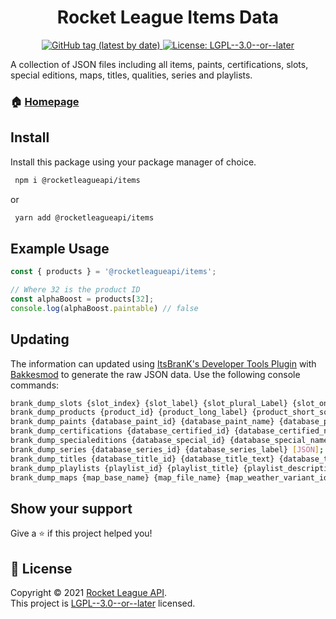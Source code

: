 <h1 align="center">Rocket League Items Data</h1>
<p align="center">
    <a href="https://github.com/rocketleagueapi/items/packages/1108141" target="_blank">
  <img alt="GitHub tag (latest by date)" src="https://img.shields.io/github/v/tag/rocketleagueapi/items?label=Version">
  </a>
  <a href="https://github.com/rocketleagueapi/items/blob/master/LICENSE" target="_blank">
    <img alt="License: LGPL--3.0--or--later" src="https://img.shields.io/github/license/rocketleagueapi/items?color=green" />
  </a>
</p>
A collection of JSON files including all items, paints, certifications, slots, special editions, maps, titles, qualities, series and playlists. 

### 🏠 [Homepage](https://github.com/rocketleagueapi/items)

## Install

Install this package using your package manager of choice.
```sh
 npm i @rocketleagueapi/items
```
or
```sh
 yarn add @rocketleagueapi/items
```

## Example Usage
```js
const { products } = '@rocketleagueapi/items';

// Where 32 is the product ID
const alphaBoost = products[32];
console.log(alphaBoost.paintable) // false
```

## Updating
The information can updated using [ItsBranK's Developer Tools Plugin](https://github.com/ItsBranK/DeveloperTools) with [Bakkesmod](https://bakkesmod.com/) to generate the raw JSON data.  Use the following console commands:

```sh
brank_dump_slots {slot_index} {slot_label} {slot_plural_Label} {slot_online_label} {slot_description} [JSON];
brank_dump_products {product_id} {product_long_label} {product_short_sort_label} {product_bool_currency} {product_bool_blueprint} {product_bool_paintable} {product_quality_id} {slot_index} {product_quality_id} {product_thumbnail_asset} {product_trade_restrictions} [JSON];
brank_dump_paints {database_paint_id} {database_paint_name} {database_paint_label} {database_paint_colors} [JSON];
brank_dump_certifications {database_certified_id} {database_certified_name} {database_certified_label} {database_certified_description} [JSON];
brank_dump_specialeditions {database_special_id} {database_special_name} {database_special_label} [JSON];
brank_dump_series {database_series_id} {database_series_label} [JSON];
brank_dump_titles {database_title_id} {database_title_text} {database_title_color} [JSON];
brank_dump_playlists {playlist_id} {playlist_title} {playlist_description} {playlist_bool_ranked} {playlist_player_count} [JSON];
brank_dump_maps {map_base_name} {map_file_name} {map_weather_variant_id} {map_variant_name} [JSON];
```

## Show your support

Give a ⭐️ if this project helped you!

## 📝 License

Copyright © 2021 [Rocket League API](https://github.com/rocketleagueapi).<br />
This project is [LGPL--3.0--or--later](https://github.com/rocketleagueapi/items/blob/master/LICENSE) licensed.
